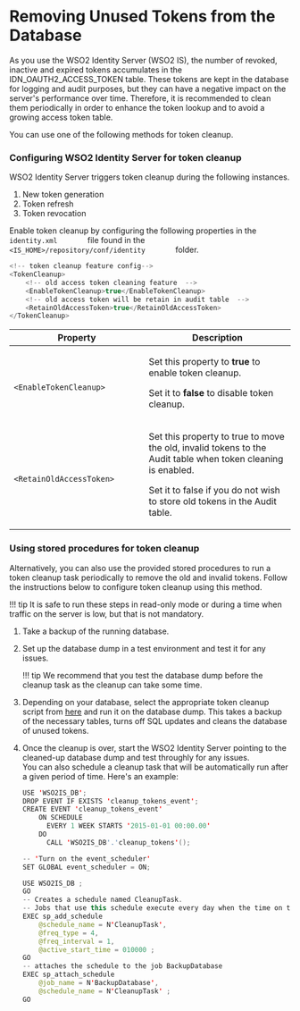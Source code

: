 # Removing Unused Tokens from the Database

As you use the WSO2 Identity Server (WSO2 IS), the number of revoked,
inactive and expired tokens accumulates in the
IDN\_OAUTH2\_ACCESS\_TOKEN table. These tokens are kept in the database
for logging and audit purposes, but they can have a negative impact on
the server's performance over time. Therefore, it is recommended to
clean them periodically in order to enhance the token lookup and to
avoid a growing access token table.

You can use one of the following methods for token cleanup.

### Configuring WSO2 Identity Server for token cleanup

WSO2 Identity Server triggers token cleanup during the following
instances.  

1.  New token generation
2.  Token refresh
3.  Token revocation

Enable token cleanup by configuring the following properties in the
`         identity.xml        ` file found in the
`         <IS_HOME>/repository/conf/identity        ` folder.

``` java
<!-- token cleanup feature config-->
<TokenCleanup>
    <!-- old access token cleaning feature  -->
    <EnableTokenCleanup>true</EnableTokenCleanup>
    <!-- old access token will be retain in audit table  -->
    <RetainOldAccessToken>true</RetainOldAccessToken>
</TokenCleanup>
```

<table>
<thead>
<tr class="header">
<th>Property</th>
<th>Description</th>
</tr>
</thead>
<tbody>
<tr class="odd">
<td><code>             &lt;EnableTokenCleanup&gt;            </code></td>
<td><p>Set this property to <strong>true</strong> to enable token cleanup.</p>
<p>Set it to <strong>false</strong> to disable token cleanup.</p></td>
</tr>
<tr class="even">
<td><code>             &lt;RetainOldAccessToken&gt;            </code></td>
<td><p>Set this property to true to move the old, invalid tokens to the Audit table when token cleaning is enabled.</p>
<p>Set it to false if you do not wish to store old tokens in the Audit table.</p></td>
</tr>
</tbody>
</table>

### Using stored procedures for token cleanup

Alternatively, you can also use the provided stored procedures to run a
token cleanup task periodically to remove the old and invalid tokens.
Follow the instructions below to configure token cleanup using this
method.

!!! tip
    It is safe to run these steps in read-only mode or during a time when traffic on the server is low, but that is not mandatory.
    

1.  Take a backup of the running database.
2.  Set up the database dump in a test environment and test it for any
    issues.

    !!! tip
        We recommend that you test the database dump before the cleanup task as the cleanup can take some time.
    

3.  Depending on your database, select the appropriate token cleanup
    script from
    [here](https://github.com/wso2/carbon-identity-framework/tree/master/features/identity-core/org.wso2.carbon.identity.core.server.feature/resources/dbscripts/stored-procedures)
    and run it on the database dump. This takes a backup of the
    necessary tables, turns off SQL updates and cleans the database of
    unused tokens.

4.  Once the cleanup is over, start the WSO2 Identity Server pointing to
    the cleaned-up database dump and test throughly for any issues.  
    You can also schedule a cleanup task that will be automatically run
    after a given period of time. Here's an example:

    ``` java tab="MySQL"
    USE 'WSO2IS_DB';
    DROP EVENT IF EXISTS 'cleanup_tokens_event';
    CREATE EVENT 'cleanup_tokens_event'
        ON SCHEDULE
          EVERY 1 WEEK STARTS '2015-01-01 00:00.00'
        DO
          CALL 'WSO2IS_DB'.'cleanup_tokens'();

    -- 'Turn on the event_scheduler'
    SET GLOBAL event_scheduler = ON;
    ```

    ``` java tab="SQL Server"
    USE WSO2IS_DB ;  
    GO  
    -- Creates a schedule named CleanupTask.   
    -- Jobs that use this schedule execute every day when the time on the server is 01:00.   
    EXEC sp_add_schedule  
        @schedule_name = N'CleanupTask',  
        @freq_type = 4,  
        @freq_interval = 1,  
        @active_start_time = 010000 ;  
    GO  
    -- attaches the schedule to the job BackupDatabase  
    EXEC sp_attach_schedule  
        @job_name = N'BackupDatabase',  
        @schedule_name = N'CleanupTask' ;  
    GO
    ```
